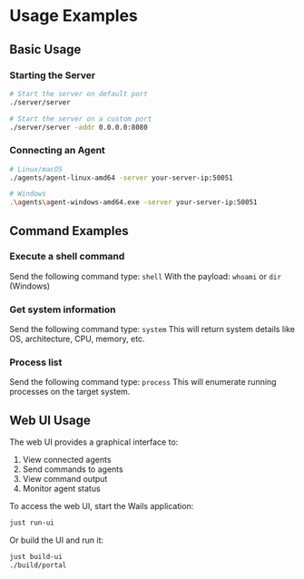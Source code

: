 # Usage Examples

## Basic Usage

### Starting the Server
```bash
# Start the server on default port
./server/server

# Start the server on a custom port
./server/server -addr 0.0.0.0:8080
```

### Connecting an Agent
```bash
# Linux/macOS
./agents/agent-linux-amd64 -server your-server-ip:50051

# Windows
.\agents\agent-windows-amd64.exe -server your-server-ip:50051
```

## Command Examples

### Execute a shell command
Send the following command type: `shell`
With the payload: `whoami` or `dir` (Windows)

### Get system information
Send the following command type: `system`
This will return system details like OS, architecture, CPU, memory, etc.

### Process list
Send the following command type: `process`
This will enumerate running processes on the target system.

## Web UI Usage

The web UI provides a graphical interface to:
1. View connected agents
2. Send commands to agents
3. View command output
4. Monitor agent status

To access the web UI, start the Wails application:
```bash
just run-ui
```

Or build the UI and run it:
```bash
just build-ui
./build/portal
```
